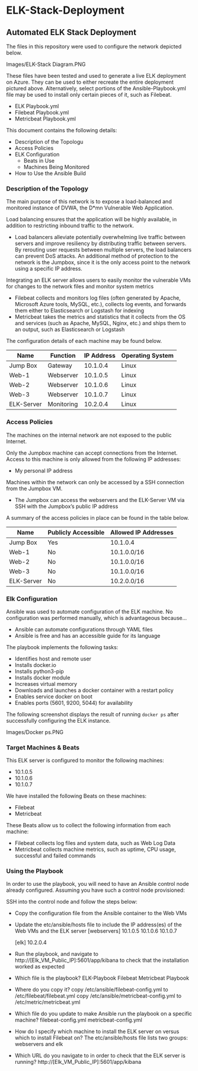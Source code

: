 # ELK-Stack-Deployment
## Automated ELK Stack Deployment

The files in this repository were used to configure the network depicted below.

Images/ELK-Stack Diagram.PNG

These files have been tested and used to generate a live ELK deployment on Azure. They can be used to either recreate the entire deployment pictured above. Alternatively, select portions of the Ansible-Playbook.yml file may be used to install only certain pieces of it, such as Filebeat.

  - ELK Playbook.yml
  - Filebeat Playbook.yml
  - Metricbeat Playbook.yml

This document contains the following details:
- Description of the Topologu
- Access Policies
- ELK Configuration
  - Beats in Use
  - Machines Being Monitored
- How to Use the Ansible Build


### Description of the Topology

The main purpose of this network is to expose a load-balanced and monitored instance of DVWA, the D*mn Vulnerable Web Application.

Load balancing ensures that the application will be highly available, in addition to restricting inbound traffic to the network.
- Load balancers alleviate potentially overwhelming live traffic between servers and improve resiliency by distributing traffic between servers. By rerouting user requests between multiple servers, the load balancers can prevent DoS attacks. An additional method of protection to the network is the Jumpbox, since it is the only access point to the network using a specific IP address.

Integrating an ELK server allows users to easily monitor the vulnerable VMs for changes to the network files and monitor system metrics
- Filebeat collects and monitors log files (often generated by Apache, Microsoft Azure tools, MySQL, etc.), collects log events, and forwards them either to Elasticsearch or Logstash for indexing
- Metricbeat takes the metrics and statistics that it collects from the OS and services (such as Apache, MySQL, Nginx, etc.) and ships them to an output, such as Elasticsearch or Logstash

The configuration details of each machine may be found below.


| Name      | Function | IP Address | Operating System |
|-----------|----------|------------|------------------|
| Jump Box  | Gateway  | 10.1.0.4   | Linux            |
| Web-1     | Webserver| 10.1.0.5   | Linux            |
| Web-2     | Webserver| 10.1.0.6   | Linux            |
| Web-3     | Webserver| 10.1.0.7   | Linux            |
| ELK-Server|Monitoring| 10.2.0.4   | Linux            |

### Access Policies

The machines on the internal network are not exposed to the public Internet. 

Only the Jumpbox machine can accept connections from the Internet. Access to this machine is only allowed from the following IP addresses:

- My personal IP address

Machines within the network can only be accessed by a SSH connection from the Jumpbox VM.

- The Jumpbox can access the webservers and the ELK-Server VM via SSH with the Jumpbox’s public IP address

A summary of the access policies in place can be found in the table below.

| Name      | Publicly Accessible | Allowed IP Addresses |
|-----------|---------------------|----------------------|
| Jump Box  | Yes                 | 10.1.0.4             |
| Web-1     | No                  | 10.1.0.0/16          |
| Web-2     | No                  | 10.1.0.0/16          |
| Web-3     | No                  | 10.1.0.0/16          |
| ELK-Server| No                  | 10.2.0.0/16          |


### Elk Configuration

Ansible was used to automate configuration of the ELK machine. No configuration was performed manually, which is advantageous because...
- Ansible can automate configurations through YAML files 
- Ansible is free and has an accessible guide for its language


The playbook implements the following tasks:
- Identifies host and remote user 
- Installs docker.io
- Installs python3-pip
- Installs docker module
- Increases virtual memory
- Downloads and launches a docker container with a restart policy
- Enables service docker on boot
- Enables ports (5601, 9200, 5044) for availability


The following screenshot displays the result of running `docker ps` after successfully configuring the ELK instance.

Images/Docker ps.PNG

### Target Machines & Beats
This ELK server is configured to monitor the following machines:
- 10.1.0.5
- 10.1.0.6
- 10.1.0.7


We have installed the following Beats on these machines:
- Filebeat
- Metricbeat


These Beats allow us to collect the following information from each machine:
- Filebeat collects log files and system data, such as Web Log Data
- Metricbeat collects machine metrics, such as uptime, CPU usage, successful and failed commands


### Using the Playbook
In order to use the playbook, you will need to have an Ansible control node already configured. Assuming you have such a control node provisioned: 

SSH into the control node and follow the steps below:
- Copy the configuration file from the Ansible container to the Web VMs
- Update the etc/ansible/hosts file to include the IP address(es) of the Web VMs and the ELK server
	[webservers]
	10.1.0.5
	10.1.0.6
	10.1.0.7
	
	[elk]
	10.2.0.4
- Run the playbook, and navigate to http://[Elk_VM_Public_IP]:5601/app/kibana to check that the installation worked as expected

- Which file is the playbook?
	ELK-Playbook
	Filebeat
	Metricbeat Playbook
- Where do you copy it?
	copy /etc/ansible/filebeat-config.yml to /etc/filebeat/filebeat.yml
	copy /etc/ansible/metricbeat-config.yml to /etc/metric/metricbeat.yml
- Which file do you update to make Ansible run the playbook on a specific machine?
	filebeat-config.yml
	metricbeat-config.yml 
- How do I specify which machine to install the ELK server on versus which to install Filebeat on?
	The etc/ansible/hosts file lists two groups: webservers and elk 
- Which URL do you navigate to in order to check that the ELK server is running?
	http://[Elk_VM_Public_IP]:5601/app/kibana

